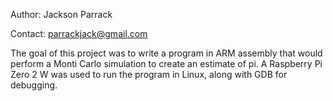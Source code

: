 Author: Jackson Parrack

Contact: parrackjack@gmail.com

The goal of this project was to write a program in ARM assembly that would perform a Monti Carlo simulation to create an estimate of pi. A Raspberry Pi Zero 2 W was used to run the program in Linux, along with GDB for debugging.
